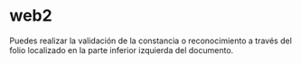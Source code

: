 # web2
Puedes realizar la validación de la constancia o reconocimiento a través del folio localizado en la parte inferior izquierda del documento.

